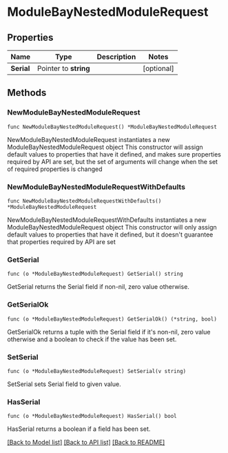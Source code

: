 # ModuleBayNestedModuleRequest

## Properties

Name | Type | Description | Notes
------------ | ------------- | ------------- | -------------
**Serial** | Pointer to **string** |  | [optional] 

## Methods

### NewModuleBayNestedModuleRequest

`func NewModuleBayNestedModuleRequest() *ModuleBayNestedModuleRequest`

NewModuleBayNestedModuleRequest instantiates a new ModuleBayNestedModuleRequest object
This constructor will assign default values to properties that have it defined,
and makes sure properties required by API are set, but the set of arguments
will change when the set of required properties is changed

### NewModuleBayNestedModuleRequestWithDefaults

`func NewModuleBayNestedModuleRequestWithDefaults() *ModuleBayNestedModuleRequest`

NewModuleBayNestedModuleRequestWithDefaults instantiates a new ModuleBayNestedModuleRequest object
This constructor will only assign default values to properties that have it defined,
but it doesn't guarantee that properties required by API are set

### GetSerial

`func (o *ModuleBayNestedModuleRequest) GetSerial() string`

GetSerial returns the Serial field if non-nil, zero value otherwise.

### GetSerialOk

`func (o *ModuleBayNestedModuleRequest) GetSerialOk() (*string, bool)`

GetSerialOk returns a tuple with the Serial field if it's non-nil, zero value otherwise
and a boolean to check if the value has been set.

### SetSerial

`func (o *ModuleBayNestedModuleRequest) SetSerial(v string)`

SetSerial sets Serial field to given value.

### HasSerial

`func (o *ModuleBayNestedModuleRequest) HasSerial() bool`

HasSerial returns a boolean if a field has been set.


[[Back to Model list]](../README.md#documentation-for-models) [[Back to API list]](../README.md#documentation-for-api-endpoints) [[Back to README]](../README.md)


